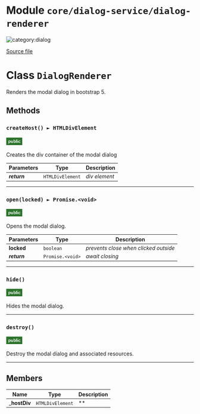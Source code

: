 # Module `core/dialog-service/dialog-renderer`

![category:dialog](https://img.shields.io/badge/category-dialog-blue.svg?style=flat-square)



[Source file](..\src\core\dialog-service\dialog-renderer.js)

# Class `DialogRenderer`

Renders the modal dialog in bootstrap 5.

## Methods

### `createHost() ► HTMLDivElement`

![modifier: public](images/badges/modifier-public.png)

Creates the div container of the modal dialog

Parameters | Type | Description
--- | --- | ---
__*return*__ | `HTMLDivElement` | *div element*

---

### `open(locked) ► Promise.<void>`

![modifier: public](images/badges/modifier-public.png)

Opens the modal dialog.

Parameters | Type | Description
--- | --- | ---
__locked__ | `boolean` | *prevents close when clicked outside*
__*return*__ | `Promise.<void>` | *await closing*

---

### `hide()`

![modifier: public](images/badges/modifier-public.png)

Hides the modal dialog.

---

### `destroy()`

![modifier: public](images/badges/modifier-public.png)

Destroy the modal dialog and associated resources.

---

## Members

Name | Type | Description
--- | --- | ---
___hostDiv__ | `HTMLDivElement` | **
